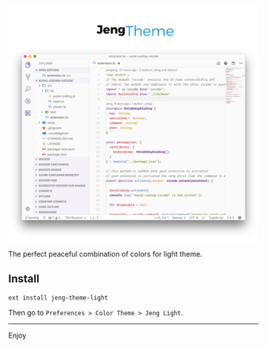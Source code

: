 ![jeng-theme-light](assets/screenshot.png)

The perfect peaceful combination of colors for light theme.

## Install

```shell
ext install jeng-theme-light
```

Then go to `Preferences > Color Theme > Jeng Light`.

***
Enjoy